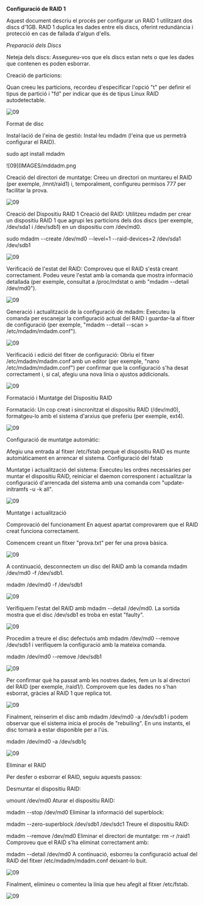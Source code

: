 **Configuració de RAID 1**


Aquest document descriu el procés per configurar un RAID 1 utilitzant dos discs d'1GB. RAID 1 duplica les dades entre els discs, oferint redundància i protecció en cas de fallada d'algun d'ells.

*Preparació dels Discs*


Neteja dels discs:
Assegureu-vos que els discs estan nets o que les dades que contenen es poden esborrar.



Creació de particions:

Quan creeu les particions, recordeu d'especificar l'opció "t" per definir el tipus de partició i "fd" per indicar que és de tipus Linux RAID autodetectable.

![09](IMAGES/disckformat.png)

Format de disc

Instal·lació de l'eina de gestió:
Instal·leu mdadm (l'eina que us permetrà configurar el RAID).


sudo apt install mdadm 


![09](IMAGES/mddadm.png


Creació del directori de muntatge:
Creeu un directori on muntareu el RAID (per exemple, /mnt/raid1) i, temporalment, configureu permisos 777 per facilitar la prova.


![09](IMAGES/dirraid.png)


Creació del Dispositiu RAID 1
Creació del RAID:
Utilitzeu mdadm per crear un dispositiu RAID 1 que agrupi les particions dels dos discs (per exemple, /dev/sda1 i /dev/sdb1) en un dispositiu com /dev/md0.


sudo mdadm --create /dev/md0 --level=1 --raid-devices=2 /dev/sda1 /dev/sdb1

![09](IMAGES/raid1.png)

Verificació de l'estat del RAID:
Comproveu que el RAID s'està creant correctament. Podeu veure l'estat amb la comanda que mostra informació detallada (per exemple, consultat a /proc/mdstat o amb "mdadm --detail /dev/md0").

![09](IMAGES/mdam1.png)

Generació i actualització de la configuració de mdadm:
Executeu la comanda per escanejar la configuració actual del RAID i guardar-la al fitxer de configuració (per exemple, "mdadm --detail --scan > /etc/mdadm/mdadm.conf").

![09](IMAGES/comad..png)

Verificació i edició del fitxer de configuració:
Obriu el fitxer /etc/mdadm/mdadm.conf amb un editor (per exemple, "nano /etc/mdadm/mdadm.conf") per confirmar que la configuració s'ha desat correctament i, si cal, afegiu una nova línia o ajustos addicionals.


![09](IMAGES/formaterex.png)

Formatació i Muntatge del Dispositiu RAID

Formatació:
Un cop creat i sincronitzat el dispositiu RAID (/dev/md0), formatgeu-lo amb el sistema d'arxius que preferiu (per exemple, ext4).

![09](IMAGES/mountauto.png)

Configuració de muntatge automàtic:


Afegiu una entrada al fitxer /etc/fstab perquè el dispositiu RAID es munte automàticament en arrencar el sistema.
Configuració del fstab

Muntatge i actualització del sistema:
Executeu les ordres necessàries per muntar el dispositiu RAID, reiniciar el daemon corresponent i actualitzar la configuració d'arrencada del sistema amb una comanda com "update-initramfs -u -k all".

![09](IMAGES/resa.png)

Muntatge i actualització

Comprovació del funcionament
En aquest apartat comprovarem que el RAID creat funciona correctament.

Comencem creant un fitxer "prova.txt" per fer una prova bàsica.

![09](IMAGES/prova.png)

A continuació, desconnectem un disc del RAID amb la comanda mdadm /dev/md0 -f /dev/sdb1.

mdadm /dev/md0 -f /dev/sdb1

![09](IMAGES/testa.png)

Verifiquem l'estat del RAID amb mdadm --detail /dev/md0. La sortida mostra que el disc /dev/sdb1 es troba en estat "faulty".


![09](IMAGES/comprovacion.png)

Procedim a treure el disc defectuós amb mdadm /dev/md0 --remove /dev/sdb1 i verifiquem la configuració amb la mateixa comanda.

mdadm /dev/md0 --remove /dev/sdb1

![09](IMAGES/removemd.png)

Per confirmar què ha passat amb les nostres dades, fem un ls al directori del RAID (per exemple, /raid1/). Comprovem que les dades no s'han esborrat, gràcies al RAID 1 que replica tot.

![09](IMAGES/checka.png)

Finalment, reinserim el disc amb mdadm /dev/md0 -a /dev/sdb1 i podem observar que el sistema inicia el procés de "rebuiling". En uns instants, el disc tornarà a estar disponible per a l'ús.

mdadm /dev/md0 -a /dev/sdb1ç

![09](IMAGES/addagain.png)

Eliminar el RAID

Per desfer o esborrar el RAID, seguiu aquests passos:

Desmuntar el dispositiu RAID:

umount /dev/md0
Aturar el dispositiu RAID:

mdadm --stop /dev/md0
Eliminar la informació del superblock:

mdadm --zero-superblock /dev/sdb1 /dev/sdc1
Treure el dispositiu RAID:

mdadm --remove /dev/md0
Eliminar el directori de muntatge:
rm -r /raid1
Comproveu que el RAID s'ha eliminat correctament amb:


mdadm --detail /dev/md0
A continuació, esborreu la configuració actual del RAID del fitxer /etc/mdadm/mdadm.conf deixant-lo buit.

![09](IMAGES/mda.png)

Finalment, elimineu o comenteu la línia que heu afegit al fitxer /etc/fstab.

![09](IMAGES/last.png)